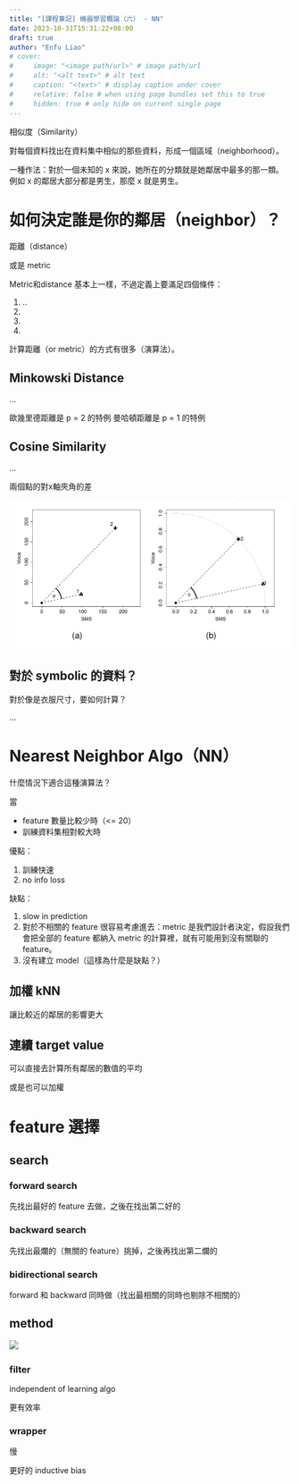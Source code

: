 ```yaml
---
title: "[課程筆記] 機器學習概論（六） - NN"
date: 2023-10-31T15:31:22+08:00
draft: true
author: "Enfu Liao"
# cover:
#     image: "<image path/url>" # image path/url
#     alt: "<alt text>" # alt text
#     caption: "<text>" # display caption under cover
#     relative: false # when using page bundles set this to true
#     hidden: true # only hide on current single page
---
```



相似度（Similarity）

對每個資料找出在資料集中相似的那些資料，形成一個區域（neighborhood）。

一種作法：對於一個未知的 x 來說，她所在的分類就是她鄰居中最多的那一類。例如 x 的鄰居大部分都是男生，那麼 x 就是男生。

# 如何決定誰是你的鄰居（neighbor）？

距離（distance）

或是 metric

Metric和distance 基本上一樣，不過定義上要滿足四個條件：
1. ..
2.
3.
4.


計算距離（or metric）的方式有很多（演算法）。

## Minkowski Distance

...

歐幾里德距離是 p = 2 的特例
曼哈頓距離是 p = 1 的特例


## Cosine Similarity


...


兩個點的對x軸夾角的差

![](./Screenshot%20from%202023-10-31%2015-58-52.png)


## 對於 symbolic 的資料？

對於像是衣服尺寸，要如何計算？

...



# Nearest Neighbor Algo（NN）

什麼情況下適合這種演算法？

當
- feature 數量比較少時（<= 20）
- 訓練資料集相對較大時


優點：
1. 訓練快速
2. no info loss


缺點：
1. slow in prediction
2. 對於不相關的 feature 很容易考慮進去：metric 是我們設計者決定，假設我們會把全部的 feature 都納入 metric 的計算裡，就有可能用到沒有關聯的 feature。
3. 沒有建立 model（這樣為什麼是缺點？）



## 加權 kNN

讓比較近的鄰居的影響更大


## 連續 target value

可以直接去計算所有鄰居的數值的平均

或是也可以加權


# feature 選擇

## search

### forward search

先找出最好的 feature 去做，之後在找出第二好的



### backward search


先找出最爛的（無關的 feature）挑掉，之後再找出第二爛的


### bidirectional search

forward 和 backward 同時做（找出最相關的同時也剔除不相關的）




## method


![](https://www.researchgate.net/publication/308574147/figure/fig3/AS:412135269126149@1475272113423/Three-types-of-feature-selection-a-Filter-b-Wrapper-c-Embedded.png)


### filter

independent of learning algo 

更有效率

### wrapper

慢

更好的 inductive bias

<!-- ### embedded
好像沒說
feature selection 和訓練同時進行。 -->


